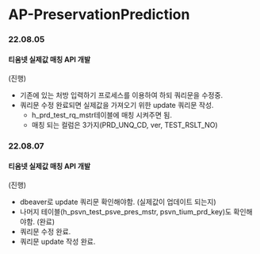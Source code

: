 # AP-PreservationPrediction

### 22.08.05
#### 티움넷 실제값 매칭 API 개발
(진행)
  - 기존에 있는 처방 입력하기 프로세스를 이용하여 하되 쿼리문을 수정중.
  - 쿼리문 수정 완료되면 실제값을 가져오기 위한 update 쿼리문 작성.
    - h_prd_test_rq_mstr테이블에 매칭 시켜주면 됨.
    - 매칭 되는 컬럼은 3가지(PRD_UNQ_CD, ver, TEST_RSLT_NO)

### 22.08.07
#### 티움넷 실제값 매칭 API 개발
(진행)
  - dbeaver로 update 쿼리문 확인해야함. (실제값이 업데이트 되는지)
  - 나머지 테이블(h_psvn_test_psve_pres_mstr, psvn_tium_prd_key)도 확인해야함.
(완료)
  - 쿼리문 수정 완료.
  - 쿼리문 update 작성 완료.
